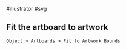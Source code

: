 #illustrator #svg


## Fit the artboard to artwork

```
Object > Artboards > Fit to Artwork Bounds
```


